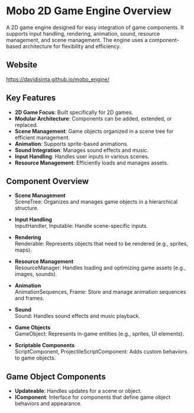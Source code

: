 # Mobo 2D Game Engine Overview

A 2D game engine designed for easy integration of game components. It supports input handling, rendering, animation, sound, resource management, and scene management. The engine uses a component-based architecture for flexibility and efficiency.

## Website
https://davidisinta.github.io/mobo_engine/ 

## Key Features
- **2D Game Focus**: Built specifically for 2D games.
- **Modular Architecture**: Components can be added, extended, or replaced.
- **Scene Management**: Game objects organized in a scene tree for efficient management.
- **Animation**: Supports sprite-based animations.
- **Sound Integration**: Manages sound effects and music.
- **Input Handling**: Handles user inputs in various scenes.
- **Resource Management**: Efficiently loads and manages assets.

## Component Overview

- **Scene Management**  
  SceneTree: Organizes and manages game objects in a hierarchical structure.

- **Input Handling**  
  InputHandler, Inputable: Handle scene-specific inputs.

- **Rendering**  
  Renderable: Represents objects that need to be rendered (e.g., sprites, maps).

- **Resource Management**  
  ResourceManager: Handles loading and optimizing game assets (e.g., images, sounds).

- **Animation**  
  AnimationSequences, Frame: Store and manage animation sequences and frames.

- **Sound**  
  Sound: Handles sound effects and music playback.

- **Game Objects**  
  GameObject: Represents in-game entities (e.g., sprites, UI elements).

- **Scriptable Components**  
  ScriptComponent, ProjectileScriptComponent: Adds custom behaviors to game objects.

## Game Object Components
- **Updateable**: Handles updates for a scene or object.
- **IComponent**: Interface for components that define game object behaviors and appearance.
